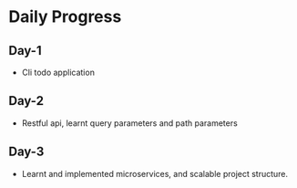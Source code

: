 # Daily Progress

## Day-1
- Cli todo application

## Day-2
- Restful api, learnt query parameters and path parameters

## Day-3
- Learnt and implemented microservices, and scalable project structure.